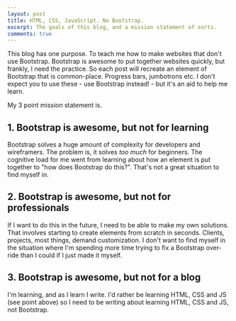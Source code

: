 ```yaml
---
layout: post
title: HTML, CSS, JavaScript. No Bootstrap.
excerpt: The goals of this blog, and a mission statement of sorts.
comments: true
---
```


This blog has one purpose. To teach me how to make websites that don't use Bootstrap. Bootstrap is awesome to put together websites quickly, but frankly, I need the practice. So each post will recreate an element of Bootstrap that is common-place. Progress bars, jumbotrons etc. I don't expect you to use these - use Bootstrap instead! - but it's an aid to help me learn.

My 3 point mission statement is.

## 1. Bootstrap is awesome, but not for learning
Bootstrap solves a huge amount of complexity for developers and wireframers. The problem is, it solves <i>too much</i> for beginners. The cognitive load for me went from learning about how an element is put together to "how does Bootstrap do this?". That's not a great situation to find myself in.

## 2. Bootstrap is awesome, but not for professionals
If I want to do this in the future, I need to be able to make my own solutions. That involves starting to create elements from scratch in seconds. Clients, projects, most things, demand customization. I don't want to find myself in the situation where I'm spending more time trying to fix a Bootstrap over-ride than I could if I just made it myself.

## 3. Bootstrap is awesome, but not for a blog
I'm learning, and as I learn I write. I'd rather be learning HTML, CSS and JS (see point above) so I need to be writing about learning HTML, CSS and JS, not Bootstrap.

